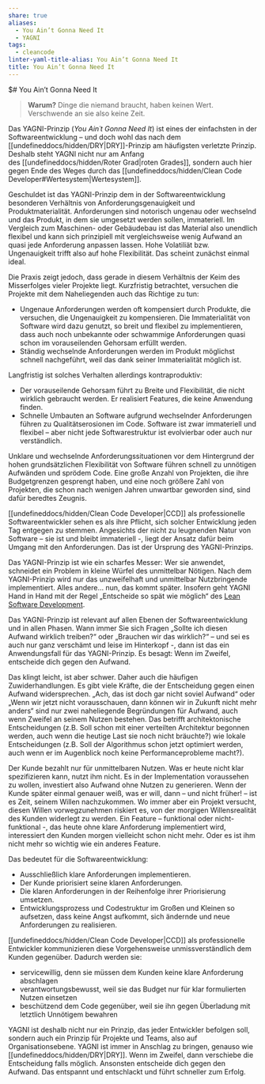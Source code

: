 ```yaml
---
share: true
aliases:
  - You Ain’t Gonna Need It
  - YAGNI
tags:
  - cleancode
linter-yaml-title-alias: You Ain’t Gonna Need It
title: You Ain’t Gonna Need It
---
```

$# You Ain’t Gonna Need It 

>**Warum?**
Dinge die niemand braucht, haben keinen Wert. Verschwende an sie also keine Zeit.

Das YAGNI-Prinzip (_You Ain´t Gonna Need It_) ist eines der einfachsten in der Softwareentwicklung – und doch wohl das nach dem [[undefineddocs/hidden/DRY|DRY]]-Prinzip am häufigsten verletzte Prinzip. Deshalb steht YAGNI nicht nur am Anfang des [[undefineddocs/hidden/Roter Grad|roten Grades]], sondern auch hier gegen Ende des Weges durch das [[undefineddocs/hidden/Clean Code Developer#Wertesystem|Wertesystem]].

Geschuldet ist das YAGNI-Prinzip dem in der Softwareentwicklung besonderen Verhältnis von Anforderungsgenauigkeit und Produktmaterialität. Anforderungen sind notorisch ungenau oder wechselnd und das Produkt, in dem sie umgesetzt werden sollen, immateriell. Im Vergleich zum Maschinen- oder Gebäudebau ist das Material also unendlich flexibel und kann sich prinzipiell mit vergleichsweise wenig Aufwand an quasi jede Anforderung anpassen lassen. Hohe Volatiliät bzw. Ungenauigkeit trifft also auf hohe Flexibilität. Das scheint zunächst einmal ideal.

Die Praxis zeigt jedoch, dass gerade in diesem Verhältnis der Keim des Misserfolges vieler Projekte liegt. Kurzfristig betrachtet, versuchen die Projekte mit dem Naheliegenden auch das Richtige zu tun:

-   Ungenaue Anforderungen werden oft kompensiert durch Produkte, die versuchen, die Ungenauigkeit zu kompensieren. Die Immaterialität von Software wird dazu genutzt, so breit und flexibel zu implementieren, dass auch noch unbekannte oder schwammige Anforderungen quasi schon im vorauseilenden Gehorsam erfüllt werden.
-   Ständig wechselnde Anforderungen werden im Produkt möglichst schnell nachgeführt, weil das dank seiner Immaterialität möglich ist.

Langfristig ist solches Verhalten allerdings kontraproduktiv:

-   Der vorauseilende Gehorsam führt zu Breite und Flexibilität, die nicht wirklich gebraucht werden. Er realisiert Features, die keine Anwendung finden.
-   Schnelle Umbauten an Software aufgrund wechselnder Anforderungen führen zu Qualitätserosionen im Code. Software ist zwar immateriell und flexibel – aber nicht jede Softwarestruktur ist evolvierbar oder auch nur verständlich.

Unklare und wechselnde Anforderungssituationen vor dem Hintergrund der hohen grundsätzlichen Flexibilität von Software führen schnell zu unnötigen Aufwänden und sprödem Code. Eine große Anzahl von Projekten, die ihre Budgetgrenzen gesprengt haben, und eine noch größere Zahl von Projekten, die schon nach wenigen Jahren unwartbar geworden sind, sind dafür beredtes Zeugnis.

[[undefineddocs/hidden/Clean Code Developer|CCD]] als professionelle Softwareentwickler sehen es als ihre Pflicht, sich solcher Entwicklung jeden Tag entgegen zu stemmen. Angesichts der nicht zu leugnenden Natur von Software – sie ist und bleibt immateriell -, liegt der Ansatz dafür beim Umgang mit den Anforderungen. Das ist der Ursprung des YAGNI-Prinzips.

Das YAGNI-Prinzip ist wie ein scharfes Messer: Wer sie anwendet, schneidet ein Problem in kleine Würfel des unmittelbar Nötigen. Nach dem YAGNI-Prinzip wird nur das unzweifelhaft und unmittelbar Nutzbringende implementiert. Alles andere… nun, das kommt später. Insofern geht YAGNI Hand in Hand mit der Regel „Entscheide so spät wie möglich“ des [Lean Software Development](http://en.wikipedia.org/wiki/Lean_software_development#Decide_as_late_as_possible).

Das YAGNI-Prinzip ist relevant auf allen Ebenen der Softwareentwicklung und in allen Phasen. Wann immer Sie sich Fragen „Sollte ich diesen Aufwand wirklich treiben?“ oder „Brauchen wir das wirklich?“ – und sei es auch nur ganz verschämt und leise im Hinterkopf -, dann ist das ein Anwendungsfall für das YAGNI-Prinzip. Es besagt: Wenn im Zweifel, entscheide dich gegen den Aufwand.

Das klingt leicht, ist aber schwer. Daher auch die häufigen Zuwiderhandlungen. Es gibt viele Kräfte, die der Entscheidung gegen einen Aufwand widersprechen. „Ach, das ist doch gar nicht soviel Aufwand“ oder „Wenn wir jetzt nicht vorausschauen, dann können wir in Zukunft nicht mehr anders“ sind nur zwei naheliegende Begründungen für Aufwand, auch wenn Zweifel an seinem Nutzen bestehen. Das betrifft architektonische Entscheidungen (z.B. Soll schon mit einer verteilten Architektur begonnen werden, auch wenn die heutige Last sie noch nicht bräuchte?) wie lokale Entscheidungen (z.B. Soll der Algorithmus schon jetzt optimiert werden, auch wenn er im Augenblick noch keine Performanceprobleme macht?).

Der Kunde bezahlt nur für unmittelbaren Nutzen. Was er heute nicht klar spezifizieren kann, nutzt ihm nicht. Es in der Implementation voraussehen zu wollen, investiert also Aufwand ohne Nutzen zu generieren. Wenn der Kunde später einmal genauer weiß, was er will, dann – und nicht früher! – ist es Zeit, seinem Willen nachzukommen. Wo immer aber ein Projekt versucht, diesen Willen vorwegzunehmen riskiert es, von der morgigen Willensrealität des Kunden widerlegt zu werden. Ein Feature – funktional oder nicht-funktional -, das heute ohne klare Anforderung implementiert wird, interessiert den Kunden morgen vielleicht schon nicht mehr. Oder es ist ihm nicht mehr so wichtig wie ein anderes Feature.

Das bedeutet für die Softwareentwicklung:

-   Ausschließlich klare Anforderungen implementieren.
-   Der Kunde priorisiert seine klaren Anforderungen.
-   Die klaren Anforderungen in der Reihenfolge ihrer Priorisierung umsetzen.
-   Entwicklungsprozess und Codestruktur im Großen und Kleinen so aufsetzen, dass keine Angst aufkommt, sich ändernde und neue Anforderungen zu realisieren.

[[undefineddocs/hidden/Clean Code Developer|CCD]] als professionelle Entwickler kommunizieren diese Vorgehensweise unmissverständlich dem Kunden gegenüber. Dadurch werden sie:

-   servicewillig, denn sie müssen dem Kunden keine klare Anforderung abschlagen
-   verantwortungsbewusst, weil sie das Budget nur für klar formulierten Nutzen einsetzen
-   beschützend dem Code gegenüber, weil sie ihn gegen Überladung mit letztlich Unnötigem bewahren

YAGNI ist deshalb nicht nur ein Prinzip, das jeder Entwickler befolgen soll, sondern auch ein Prinzip für Projekte und Teams, also auf Organisationsebene. YAGNI ist immer in Anschlag zu bringen, genauso wie [[undefineddocs/hidden/DRY|DRY]]. Wenn im Zweifel, dann verschiebe die Entscheidung falls möglich. Ansonsten entscheide dich gegen den Aufwand. Das entspannt und entschlackt und führt schneller zum Erfolg.